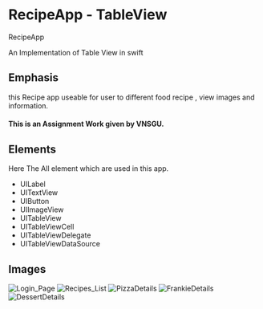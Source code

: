 # RecipeApp - TableView
RecipeApp 

An Implementation of Table View in swift
<h2>Emphasis</h2>
this Recipe app useable for user to different food recipe , view images and information.

<h4>This is an Assignment Work given by VNSGU.</h4>

<h2>Elements</h2>
<p>Here The All element which are used in this app.</p>
<ul>
  <li>UILabel</li>
  <li>UITextView</li>
  <li>UIButton</li>
  <li>UIImageView</li>
  <li>UITableView</li>
  <li>UITableViewCell</li>
  <li>UITableViewDelegate</li>
  <li>UITableViewDataSource</li>
</ul>

<h2>Images</h2>

  ![Login_Page](https://user-images.githubusercontent.com/81357299/125932496-21df6ed6-bf4a-400b-b7b7-d4ebd50375c1.png)
  ![Recipes_List](https://user-images.githubusercontent.com/81357299/125932541-92d69108-5230-4e7d-892f-199f904b743a.png)
  ![PizzaDetails](https://user-images.githubusercontent.com/81357299/125932576-645217da-a714-453e-a137-21b60e5106e9.png)
  ![FrankieDetails](https://user-images.githubusercontent.com/81357299/125932599-9cf73aeb-dd1c-49bc-a022-559820f142fe.png)
  ![DessertDetails](https://user-images.githubusercontent.com/81357299/125932611-605bd90d-20b6-48d2-94d9-521156d58e95.png)
